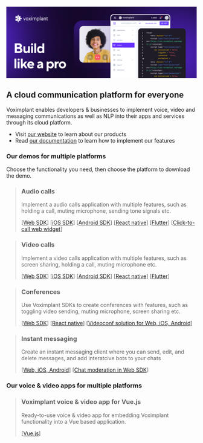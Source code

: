 ![Voximplant logo](https://github.com/voximplant/.github/blob/main/profile/github.png)

## A cloud communication platform for everyone

Voximplant enables developers & businesses to implement voice, video and messaging communications as well as NLP into their apps and services through its cloud platform.

- Visit [our website](https://voximplant.com/) to learn about our products
- Read [our documentation](https://voximplant.com/docs/gettingstarted) to learn how to implement our features

### Our demos for multiple platforms

Choose the functionality you need, then choose the platform to download the demo.

> ### Audio calls
> 
> Implement a audio calls application with multiple features, such as holding a call, muting microphone, sending tone signals etc.
> 
> [[Web SDK](https://github.com/voximplant/basic-websdk-demo)]
[[iOS SDK](https://github.com/voximplant/ios-sdk-swift-demo)]
[[Android SDK](https://github.com/voximplant/android-sdk-kotlin-demo/blob/master/audiocall)]
[[React native](https://github.com/voximplant/react-native-demo/tree/master/CallApp)]
[[Flutter](https://github.com/voximplant/flutter_demos/blob/master/audio_call)]
[[Click-to-call web widget](https://github.com/voximplant/click-to-call)]

> ### Video calls
>
> Implement a video calls application with multiple features, such as screen sharing, holding a call, muting microphone etc.
> 
> [[Web SDK](https://github.com/voximplant/basic-websdk-demo)]
[[iOS SDK](https://github.com/voximplant/ios-sdk-swift-demo)]
[[Android SDK](https://github.com/voximplant/android-sdk-kotlin-demo/blob/master/videocall)]
[[React native](https://github.com/voximplant/react-native-demo/tree/master/CallApp)]
[[Flutter](https://github.com/voximplant/flutter_demos/tree/master/video_call)]

> ### Conferences
>
> Use Voximplant SDKs to create conferences with features, such as toggling video sending, muting microphone, screen sharing etc.
>
> [[Web SDK](https://github.com/voximplant/basic-websdk-demo)]
[[React native](https://github.com/voximplant/react-native-demo/tree/master/ConferenceDemo)]
[[Videoconf solution for Web, iOS, Android](https://github.com/voximplant/solutions-videoconference)]

> ### Instant messaging
>
> Create an instant messaging client where you can send, edit, and delete messages, and add interatcive bots to your chats
>
> [[Web, iOS, Android](https://github.com/voximplant/solutions-messaging)]
[[Chat moderation in Web SDK](https://github.com/voximplant/bot-api-chat-moderation-demo)]

### Our voice & video apps for multiple platforms

> ### Voximplant voice & video app for Vue.js
>
> Ready-to-use voice & video app for embedding Voximplant functionality into a Vue based application.
>
> [[Vue.js](https://github.com/voximplant/ui-kit-for-vuejs)]
